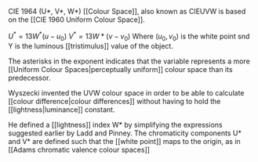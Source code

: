 CIE 1964 (U*, V*, W*) [[Colour Space]], also known as CIEUVW is based on the [[CIE 1960 Uniform Colour Space]].

$U^*=13W^*(u-u_0)$
$V^*=13W*(v-v_0)$
Where ($u_0,v_0$) is the white point snd Y is the luminous [[tristimulus]] value of the object.

The asterisks in the exponent indicates that the variable represents a more [[Uniform Colour Spaces|perceptually uniform]] colour space than its predecessor.

Wyszecki invented the UVW colour space in order to be able to calculate [[colour difference|colour differences]] without having to hold the [[lightness|luminance]] constant.

He defined a [[lightness]] index W* by simplifying the expressions suggested earlier by Ladd and Pinney. The chromaticity components U* and V* are defined such that the [[white point]] maps to the origin, as in [[Adams chromatic valence colour spaces]]